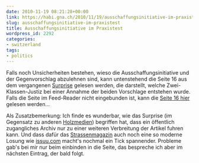 ```yaml
---
date: 2010-11-19 08:21:28+00:00
link: https://habi.gna.ch/2010/11/19/ausschaffungsinitiative-im-praxistest/
slug: ausschaffungsinitiative-im-praxistest
title: Ausschaffungsinitiative im Praxistest
wordpress_id: 2292
categories:
- switzerland
tags:
- politics
---
```


Falls noch Unsicherheiten bestehen, wieso die Ausschaffungsinitiative und der Gegenvorschlag abzulehnen sind, kann untenstehend die Seite 16 aus dem vergangenen [Surprise](http://www.strassenmagazin.ch/aktuelles-heft34.html) gelesen werden, die darstellt, welche Zwei-Klassen-Justiz bei einer Annahme der beiden Vorschlage entstehen wurde. Falls die Seite im Feed-Reader nicht eingebunden ist, kann die [Seite 16 hier](http://issuu.com/surprise/docs/surprise_237?mode=a_p) gelesen werden...  


  
  
  
  



Als Zusatzbemerkung: Ich finde es wunderbar, wie das Surprise (im Gegensatz zu anderen [Holzmedien](https://habi.gna.ch/2010/10/21/hauptsache-irrational/)) begriffen hat, dass ein öffentlich zugangliches Archiv nur zu einer weiteren Verbreitung der Artikel fuhren kann. Und dass dafür das [Strassenmagazin](http://www.strassenmagazin.ch/) auch noch eine so moderne Losung wie [issuu.com](http://issuu.com/) macht's nochmal ein Tick spannender. Probleme gab's bei mir nur beim einbinden in die Seite, das bespreche ich aber im nächsten Eintrag, der bald folgt.
